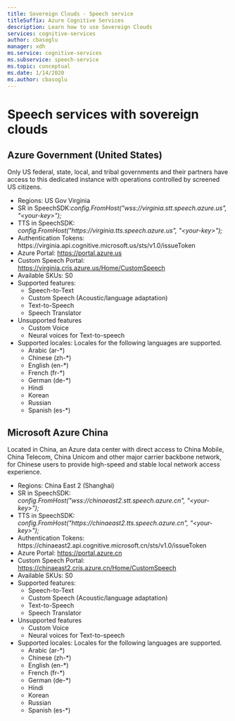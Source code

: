 ```yaml
---
title: Sovereign Clouds - Speech service
titleSuffix: Azure Cognitive Services
description: Learn how to use Sovereign Clouds
services: cognitive-services
author: cbasoglu
manager: xdh
ms.service: cognitive-services
ms.subservice: speech-service
ms.topic: conceptual
ms.date: 1/14/2020
ms.author: cbasoglu
---
```


# Speech services with sovereign clouds

## Azure Government (United States)

Only US federal, state, local, and tribal governments and their partners have access to this dedicated instance with operations controlled by screened US citizens.
- Regions: US Gov Virginia
- SR in SpeechSDK:*config.FromHost("wss://virginia.stt.speech.azure.us", "\<your-key\>");*
- TTS in SpeechSDK: *config.FromHost("https[]()://virginia.tts.speech.azure.us", "\<your-key\>");*
- Authentication Tokens: https[]()://virginia.api.cognitive.microsoft.us/sts/v1.0/issueToken
- Azure Portal: https://portal.azure.us  
- Custom Speech Portal: https://virginia.cris.azure.us/Home/CustomSpeech
- Available SKUs: S0
- Supported features:
  - Speech-to-Text
  - Custom Speech (Acoustic/language adaptation)
  - Text-to-Speech
  - Speech Translator
- Unsupported features
  - Custom Voice
  - Neural voices for Text-to-speech
- Supported locales: Locales for the following languages are supported.
  - Arabic (ar-*)
  - Chinese (zh-*)
  - English (en-*)
  - French (fr-*)
  - German (de-*)
  - Hindi
  - Korean
  - Russian
  - Spanish (es-*)

## Microsoft Azure China

Located in China, an Azure data center with direct access to China Mobile, China Telecom, China Unicom and other major carrier backbone network, for Chinese users to provide high-speed and stable local network access experience.
- Regions: China East 2 (Shanghai)
- SR in SpeechSDK: *config.FromHost("wss://chinaeast2.stt.speech.azure.cn", "\<your-key\>");*
- TTS in SpeechSDK:  *config.FromHost("https[]()://chinaeast2.tts.speech.azure.cn", "\<your-key\>");*
- Authentication Tokens: https[]()://chinaeast2.api.cognitive.microsoft.cn/sts/v1.0/issueToken
- Azure Portal: https://portal.azure.cn
- Custom Speech Portal: https://chinaeast2.cris.azure.cn/Home/CustomSpeech
- Available SKUs: S0
- Supported features:
  - Speech-to-Text
  - Custom Speech (Acoustic/language adaptation)
  - Text-to-Speech
  - Speech Translator
- Unsupported features
  - Custom Voice
  - Neural voices for Text-to-speech
- Supported locales: Locales for the following languages are supported.
  - Arabic (ar-*)
  - Chinese (zh-*)
  - English (en-*)
  - French (fr-*)
  - German (de-*)
  - Hindi
  - Korean
  - Russian
  - Spanish (es-*)

